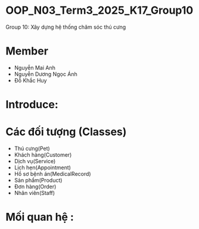 # OOP_N03_Term3_2025_K17_Group10
Group 10: Xây dựng hệ thống chăm sóc thú cưng
# Member
- Nguyễn Mai Anh
- Nguyễn Dương Ngọc Ánh
- Đỗ Khắc Huy

# Introduce: 
# Các đối tượng (Classes)
- Thú cưng(Pet)
- Khách hàng(Customer)
- Dịch vụ(Service)
- Lịch hẹn(Appointment)
- Hồ sơ bệnh án(MedicalRecord)
- Sản phẩm(Product)
- Đơn hàng(Order)
- Nhân viên(Staff)
# Mối quan hệ :

